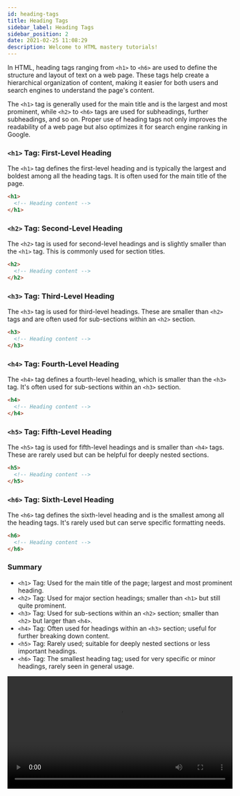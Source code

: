 ```yaml
---
id: heading-tags
title: Heading Tags
sidebar_label: Heading Tags
sidebar_position: 2
date: 2021-02-25 11:08:29
description: Welcome to HTML mastery tutorials!
---
```


In HTML, heading tags ranging from `<h1>` to `<h6>` are used to define the structure and layout of text on a web page. These tags help create a hierarchical organization of content, making it easier for both users and search engines to understand the page's content.

The `<h1>` tag is generally used for the main title and is the largest and most prominent, while `<h2>` to `<h6>` tags are used for subheadings, further subheadings, and so on. Proper use of heading tags not only improves the readability of a web page but also optimizes it for search engine ranking in Google.

### `<h1>` Tag: First-Level Heading

The `<h1>` tag defines the first-level heading and is typically the largest and boldest among all the heading tags. It is often used for the main title of the page.

```html
<h1>
  <!-- Heading content -->
</h1>
```

### `<h2>` Tag: Second-Level Heading

The `<h2>` tag is used for second-level headings and is slightly smaller than the `<h1>` tag. This is commonly used for section titles.

```html
<h2>
  <!-- Heading content -->
</h2>
```

### `<h3>` Tag: Third-Level Heading

The `<h3>` tag is used for third-level headings. These are smaller than `<h2>` tags and are often used for sub-sections within an `<h2>` section.

```html
<h3>
  <!-- Heading content -->
</h3>
```

### `<h4>` Tag: Fourth-Level Heading

The `<h4>` tag defines a fourth-level heading, which is smaller than the `<h3>` tag. It's often used for sub-sections within an `<h3>` section.

```html
<h4>
  <!-- Heading content -->
</h4>
```

### `<h5>` Tag: Fifth-Level Heading

The `<h5>` tag is used for fifth-level headings and is smaller than `<h4>` tags. These are rarely used but can be helpful for deeply nested sections.

```html
<h5>
  <!-- Heading content -->
</h5>
```

### `<h6>` Tag: Sixth-Level Heading

The `<h6>` tag defines the sixth-level heading and is the smallest among all the heading tags. It's rarely used but can serve specific formatting needs.

```html
<h6>
  <!-- Heading content -->
</h6>
```

### Summary

- `<h1>` Tag: Used for the main title of the page; largest and most prominent heading.
- `<h2>` Tag: Used for major section headings; smaller than `<h1>` but still quite prominent.
- `<h3>` Tag: Used for sub-sections within an `<h2>` section; smaller than `<h2>` but larger than `<h4>`.
- `<h4>` Tag: Often used for headings within an `<h3>` section; useful for further breaking down content.
- `<h5>` Tag: Rarely used; suitable for deeply nested sections or less important headings.
- `<h6>` Tag: The smallest heading tag; used for very specific or minor headings, rarely seen in general usage.


<video controls width="100%">
  <source src="/video/tags.mp4" type="video/mp4" />
</video>
